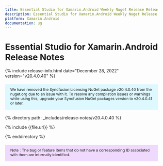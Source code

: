 ```yaml
---
title: Essential Studio for Xamarin.Android Weekly Nuget Release Release Notes  
description: Essential Studio for Xamarin.Android Weekly Nuget Release Release Notes  
platform: Xamarin.Android
documentation: ug
---
```


# Essential Studio for Xamarin.Android  Release Notes  

{% include release-info.html date="December 28, 2022"  version="v20.4.0.40" %} 

<style>
#license {
    font-size: .88em!important;
margin-top: 1.5em;     margin-bottom: 1.5em;
    background-color: #def8ff;
    padding: 10px 17px 14px;
}
</style>

<div id="license">
We have removed the Syncfusion Licensing NuGet package v20.4.0.40 from the nuget.org due to an issue with it. To resolve any compilation issues or warnings while using this, upgrade your Syncfusion NuGet packages version to v20.4.0.41 or later.
</div>


{% directory path: _includes/release-notes/v20.4.0.40 %}

{% include {{file.url}} %}

{% enddirectory %}


<style>
#note {
    font-size: .88em!important;
margin-top: 1.5em;     margin-bottom: 1.5em;
    background-color: #efd9fd;
    padding: 10px 17px 14px;
}
</style>
<div id="note">
Note : The bug or feature items that do not have a corresponding ID associated with them are internally identified.
</div>